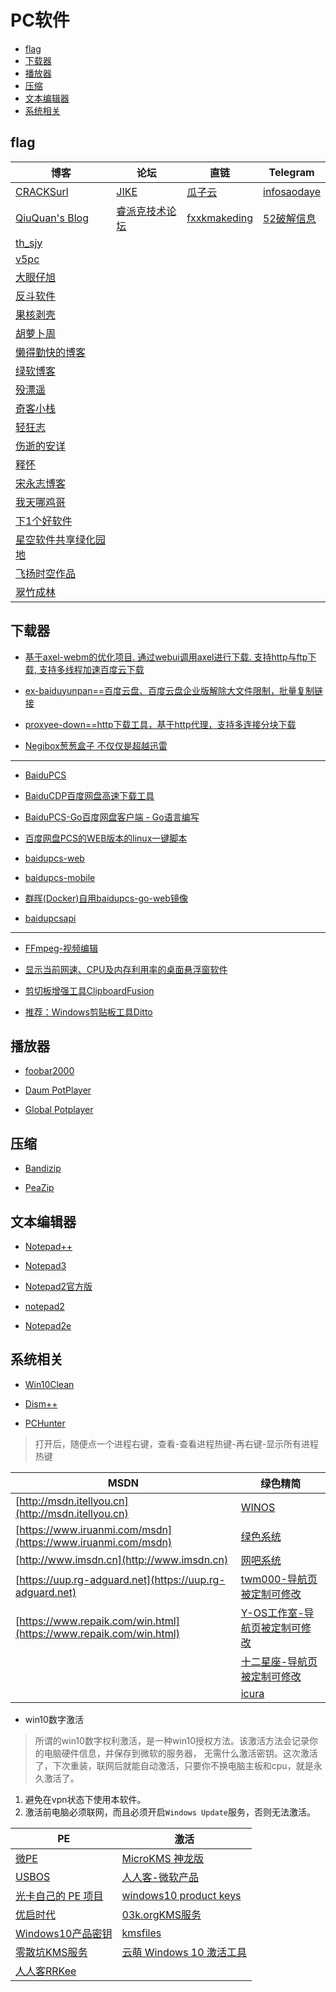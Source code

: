 # PC软件


* [flag](#flag)
* [下载器](#下载器)
* [播放器](#播放器)
* [压缩](#压缩)
* [文本编辑器](#文本编辑器)
* [系统相关](#系统相关)






## flag

| 博客                                                                 	| 论坛                                      	| 直链                                          	| Telegram                                  	|
|----------------------------------------------------------------------	|-------------------------------------------	|-----------------------------------------------	|-------------------------------------------	|
| [CRACKSurl](http://cracksurl.com/)                                   	| [JIKE](https://jike.info/)                	| [瓜子云](https://yun.naodai.org/Software/)    	| [infosaodaye](https://t.me/s/infosaodaye) 	|
| [QiuQuan's Blog](http://www.qiuquan.cc/)                             	| [睿派克技术论坛](https://www.repaik.com/) 	| [fxxkmakeding](https://www.fxxkmakeding.xyz/) 	| [52破解信息](https://t.me/s/wuaipojie)    	|
| [th_sjy](http://www.th-sjy.com/)                                     	|                                           	|                                               	|                                           	|
| [v5pc](http://www.v5pc.com/category/syrj)                            	|                                           	|                                               	|                                           	|
| [大眼仔旭](http://www.dayanzai.me/)                                  	|                                           	|                                               	|                                           	|
| [反斗软件](http://www.apprcn.com/)                                   	|                                           	|                                               	|                                           	|
| [果核剥壳](http://www.ghboke.com/)                                   	|                                           	|                                               	|                                           	|
| [胡萝卜周](http://www.carrotchou.blog/)                              	|                                           	|                                               	|                                           	|
| [懒得勤快的博客](https://masuit.com/misc/5)                          	|                                           	|                                               	|                                           	|
| [绿软博客](http://liujin-greensoft.lofter.com/)                      	|                                           	|                                               	|                                           	|
| [殁漂遥](https://www.mpyit.com/)                                     	|                                           	|                                               	|                                           	|
| [奇客小栈](http://www.geekotg.com/)                                  	|                                           	|                                               	|                                           	|
| [轻狂志](http://www.flighty.cn/)                                     	|                                           	|                                               	|                                           	|
| [伤逝的安详](https://www.ssdax.com/)                                 	|                                           	|                                               	|                                           	|
| [释怀](https://shiove.com/c/9tk)                                     	|                                           	|                                               	|                                           	|
| [宋永志博客](http://www.songyongzhi.com/SystemTool)                  	|                                           	|                                               	|                                           	|
| [我天哪鸡哥](https://www.wotianna.com/)                              	|                                           	|                                               	|                                           	|
| [下1个好软件](http://www.xia1ge.com)                                 	|                                           	|                                               	|                                           	|
| [星空软件共享绿化园地](http://www.xingkbjm.com/)                     	|                                           	|                                               	|                                           	|
| [飞扬时空作品](http://blog.sina.com.cn/s/blog_89a729a40102wjwp.html) 	|                                           	|                                               	|                                           	|
| [翠竹成林](http://msbuild.cn/category/software) 	|                                           	|                                               	|                                           	|




## 下载器

* [基于axel-webm的优化项目. 通过webui调用axel进行下载. 支持http与ftp下载, 支持多线程加速百度云下载](https://github.com/lihaoyun6/axeldown-core)

* [ex-baiduyunpan==百度云盘、百度云盘企业版解除大文件限制，批量复制链接](https://github.com/gxvv/ex-baiduyunpan)

* [proxyee-down==http下载工具，基于http代理，支持多连接分块下载](https://github.com/monkeyWie/proxyee-down)

* [Negibox葱葱盒子 不仅仅是超越迅雷](https://github.com/hugetiny/negibox/blob/master/READMECN.md)


---

* [BaiduPCS](https://github.com/search?o=desc&p=1&q=BaiduPCS&s=updated&type=Repositories)

* [BaiduCDP百度网盘高速下载工具](https://github.com/cool2528/baiduCDP)

* [BaiduPCS-Go百度网盘客户端 - Go语言编写](https://github.com/iikira/BaiduPCS-Go)

* [百度网盘PCS的WEB版本的linux一键脚本](https://github.com/user1121114685/baidupcsweb)

* [baidupcs-web](https://github.com/liuzhuoling2011/baidupcs-web)

* [baidupcs-mobile](https://github.com/loliconer/baidupcs-mobile)

* [群晖(Docker)自用baidupcs-go-web镜像](https://github.com/jakehu/baidupcs-go-web)

* [baidupcsapi](https://github.com/ly0/baidupcsapi)

-----------------------------------------------------------------------------------------

* [FFmpeg-视频编辑](https://github.com/FFmpeg/FFmpeg)

* [显示当前网速、CPU及内存利用率的桌面悬浮窗软件](https://github.com/zhongyang219/TrafficMonitor)

* [剪切板增强工具ClipboardFusion](https://www.clipboardfusion.com/Download/)

* [推荐：Windows剪贴板工具Ditto](https://ditto-cp.sourceforge.io/)


## 播放器

* [foobar2000](http://blog.sina.com.cn/go2spa)

* [Daum PotPlayer](http://daumpotplayer.com/download/)

* [Global Potplayer](http://potplayer.daum.net/?lang=zh_CN)



## 压缩

* [Bandizip](https://www.bandisoft.com/bandizip/)

* [PeaZip](https://www.peazip.org/)



## 文本编辑器

* [Notepad++](https://notepad-plus-plus.org/)

* [Notepad3](https://github.com/rizonesoft/Notepad3)

* [Notepad2官方版](http://www.flos-freeware.ch/notepad2.html)

* [notepad2](https://github.com/zufuliu/notepad2)

* [Notepad2e](https://github.com/ProgerXP/Notepad2e)


## 系统相关

* [Win10Clean](https://github.com/ElPumpo/Win10Clean)

* [Dism++](https://www.chuyu.me/zh-Hans/index.html)

* [PCHunter](http://www.xuetr.com)

> 打开后，随便点一个进程右键，查看-查看进程热键-再右键-显示所有进程热键


| MSDN                                                               	| 绿色精简                                              	|
|--------------------------------------------------------------------	|-------------------------------------------------------	|
| [http://msdn.itellyou.cn](http://msdn.itellyou.cn)                 	| [WINOS ](https://www.winos.me/)                       	|
| [https://www.iruanmi.com/msdn](https://www.iruanmi.com/msdn)       	| [绿色系统](http://lvsexitong.com/)                    	|
| [http://www.imsdn.cn](http://www.imsdn.cn)                         	| [网吧系统](http://down.lansedongli.com/)              	|
| [https://uup.rg-adguard.net](https://uup.rg-adguard.net)           	| [twm000-导航页被定制可修改](http://twm000.top/)       	|
| [https://www.repaik.com/win.html](https://www.repaik.com/win.html) 	| [Y-OS工作室-导航页被定制可修改](http://y-os.net/)     	|
|                                                                    	| [十二星座-导航页被定制可修改](http://www.12xzzx.com/) 	|
|                                                                    	| [icura](http://icura.cn/)                             	|


- win10数字激活

> 所谓的win10数字权利激活，是一种win10授权方法。该激活方法会记录你的电脑硬件信息，并保存到微软的服务器，
> 无需什么激活密钥。这次激活了，下次重装，联网后就能自动激活，只要你不换电脑主板和cpu，就是永久激活了。

1. 避免在vpn状态下使用本软件。
2. 激活前电脑必须联网，而且必须开启`Windows Update`服务，否则无法激活。

| PE                                                                               	| 激活                                                                       	|
|----------------------------------------------------------------------------------	|----------------------------------------------------------------------------	|
| [微PE](http://www.wepe.com.cn/)                                                  	| [MicroKMS 神龙版](http://www.yishimei.cn/network/319.html)                 	|
| [USBOS](http://bbs.wuyou.net/forum.php?mod=viewthread&tid=349965&extra=page%3D1) 	| [人人客-微软产品](https://rrkee.com/microsoft/)                            	|
| [光卡自己的 PE 项目](https://hikaricalyx.com/)                                   	| [windows10 product keys](https://www.windows10productkeys.info/#method1)   	|
| [优启时代](http://www.uqi.me/catalog.asp?cate=1)                                 	| [03k.orgKMS服务](https://03k.org/kms.html)                                 	|
| [Windows10产品密钥](https://www.windows10productkeys.info/#method1)              	| [kmsfiles](https://www.solidfiles.com/folder/bd7165a0d4/)                  	|
| [零散坑KMS服务](https://03k.org/kms.html)                                        	| [云萌 Windows 10 激活工具](https://tgsan.github.io/CMWTAT_Digital_Edition) 	|
| [人人客RRKee](https://rrkee.com/microsoft)                                       	|                                                                            	|




